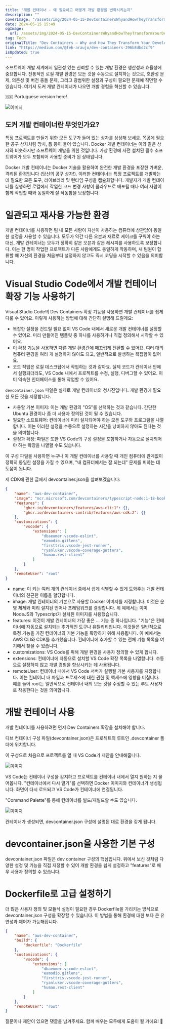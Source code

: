 ```yaml
---
title: "개발 컨테이너 - 왜 필요하고 어떻게 개발 환경을 변화시키는지"
description: ""
coverImage: "/assets/img/2024-05-15-DevContainersWhyandHowTheyTransformYourDevelopmentEnvironment_0.png"
date: 2024-05-15 15:49
ogImage: 
  url: /assets/img/2024-05-15-DevContainersWhyandHowTheyTransformYourDevelopmentEnvironment_0.png
tag: Tech
originalTitle: "Dev Containers — Why and How They Transform Your Development Environment"
link: "https://medium.com/@feh-araujo/dev-containers-296b8dbd2cf9"
isUpdated: true
---
```





소프트웨어 개발 세계에서 일관성 있는 신뢰할 수 있는 개발 환경은 생산성과 효율성에 중요합니다. 전통적인 로컬 개발 환경은 모든 것을 수동으로 설치하는 것으로, 호환성 문제, 의존성 및 버전 충돌 문제, 그리고 광범위한 설정과 구성이 필요한 문제에 직면할 수 있습니다. 여기서 도커 개발 컨테이너가 나오면 개발 경험을 혁신할 수 있습니다.

🇧🇷 Portuguese version here!

![이미지](/assets/img/2024-05-15-DevContainersWhyandHowTheyTransformYourDevelopmentEnvironment_0.png)

## 도커 개발 컨테이너란 무엇인가요?



특정 프로젝트를 만들기 위한 모든 도구가 들어 있는 상자를 상상해 보세요. 목공에 필요한 공구 상자처럼 망치, 톱 등이 들어 있습니다. Docker 개발 컨테이너는 이와 같은 상자와 비슷하지만 소프트웨어 개발을 위한 것입니다. 가상 환경에 사전 설치된 필수 소프트웨어가 모두 포함되어 사용할 준비가 된 상태입니다.

Docker 개발 컨테이너는 Docker 기술을 활용하여 완전한 개발 환경을 포장한 가벼운, 격리된 환경입니다 (당신의 공구 상자!). 이러한 컨테이너는 특정 프로젝트를 개발하는 데 필요한 모든 도구, 라이브러리 및 런타임 구성을 캡슐화합니다. 개발자가 개발 컨테이너를 실행하면 로컬에서 작업한 코드 변경 사항이 클라우드로 배포될 때나 여러 사람이 함께 작업할 때와 동일하게 잘 작동함을 보장합니다.

# 일관되고 재사용 가능한 환경

개발 컨테이너를 사용하면 팀 내 모든 사람이 자신이 사용하는 컴퓨터에 상관없이 동일한 설정을 사용할 수 있습니다. 모두가 약간 다른 오븐과 재료로 케이크를 구워야 하는 대신, 개발 컨테이너는 모두가 정확히 같은 오븐과 같은 레시피를 사용하도록 보장합니다. 이는 한 명이 작업한 프로젝트가 다른 사람에게도 동일하게 작동하며, 새 팀원이 합류할 때 자신의 환경을 처음부터 설정하지 않고도 즉시 코딩을 시작할 수 있음을 의미합니다.



# Visual Studio Code에서 개발 컨테이너 확장 기능 사용하기

Visual Studio Code의 Dev Containers 확장 기능을 사용하면 개발 컨테이너를 쉽게 다룰 수 있어요. 이렇게 사용하는 방법에 대해 간단히 설명해 드릴게요:

- 복잡한 설정을 건드릴 필요 없이 VS Code 내에서 새로운 개발 컨테이너를 설정할 수 있어요. 미리 만들어진 템플릿 중 하나를 사용하거나 직접 정의해서 시작할 수 있어요.
- 이 확장 기능을 사용하면 다른 개발 환경간에 매끄럽게 전환할 수 있어요. 여러 대의 컴퓨터 환경을 여러 개 설정하지 않아도 되고, 일반적으로 발생하는 복잡함이 없어요.
- 코드 작업은 로컬 데스크탑에서 작업하는 것과 같아요. 실제 코드가 컨테이너 안에서 실행되더라도, VS Code 내에서 프로젝트를 수정, 실행, 디버그할 수 있어요. 이미 익숙한 인터페이스를 통해 작업할 수 있어요.



`devcontainer.json` 파일은 실제로 개발 컨테이너의 청사진입니다. 개발 환경에 필요한 모든 것을 지정합니다. 

- 사용할 기본 이미지: 이는 개발 환경의 "OS"를 선택하는 것과 같습니다. 간단한 Ubuntu 환경이나 좀 더 사용자 정의된 것이 될 수 있습니다.
- 필요한 소프트웨어: 컨테이너에 미리 설치되어야 하는 모든 도구와 프로그램을 나열합니다. 이는 이러한 설정을 수동으로 설정하는 시간을 낭비하지 않아도 된다는 것을 의미합니다.
- 설정과 확장: 파일은 또한 VS Code의 구성 설정을 포함하거나 자동으로 설치되어야 하는 확장을 나열할 수도 있습니다.

이 구성 파일을 사용하면 누구나 이 개발 컨테이너를 사용할 때 개인 컴퓨터에 관계없이 정확히 동일한 설정을 가질 수 있으며, "내 컴퓨터에서는 잘 되는데" 문제를 피하는 데 도움이 됩니다.

제 CDK에 관한 글에서 devcontainer.json을 살펴보겠습니다:



```json
{
    "name": "aws-dev-container",
    "image": "mcr.microsoft.com/devcontainers/typescript-node:1-18-bookworm",
    "features": {
        "ghcr.io/devcontainers/features/aws-cli:1": {},
        "ghcr.io/devcontainers-contrib/features/aws-cdk:2": {}
    },
    "customizations": {
        "vscode": {
            "extensions": [
                "dbaeumer.vscode-eslint",
                "eamodio.gitlens",
                "firsttris.vscode-jest-runner",
                "ryanluker.vscode-coverage-gutters",
                "humao.rest-client"
            ]
        }
    },
    "remoteUser": "root"
}
```

- name: 이 키는 여러 개의 컨테이너 중에서 쉽게 식별할 수 있게 도와주는 개발 컨테이너의 친근한 이름을 할당합니다.
- image: 개발 컨테이너의 기본으로 사용할 Docker 이미지를 지정합니다. 이것은 운영 체제와 미리 설치된 언어나 프레임워크를 결정합니다. 위 예에서는 이미 NodeJS와 Typescript가 설치된 이미지를 사용했습니다.
- features: 이것이 개발 컨테이너의 가장 좋은 ... 기능 중 하나입니다. "기능"은 컨테이너에 자동으로 설치되는 추가적인 도구나 유틸리티입니다. 이것들은 일반적으로 특정 기능을 가진 컨테이너의 기본 기능을 확장하기 위해 사용됩니다. 이 예에서는 AWS CLI와 CDK를 추가했습니다. 컨테이너에 추가할 수 있는 전체 기능 목록을 여기에서 찾을 수 있습니다.
- customizations: VS Code를 위해 개발 환경을 사용자 정의할 수 있게 합니다.
- extensions: 컨테이너에 자동으로 설치할 VS Code 확장 목록을 나열합니다. 수동으로 설정하지 않고 개발 경험을 향상시키는 데 사용됩니다.
- remoteUser: 컨테이너 내에서 VS Code 서버가 실행될 기본 사용자를 지정합니다. 이는 컨테이너 내 파일과 프로세스에 대한 권한 및 액세스에 영향을 미칩니다. 예를 들어 root는 일반적으로 컨테이너 내의 모든 것을 수정할 수 있는 루트 사용자로 작동한다는 것을 의미합니다.

# 개발 컨테이너 사용

개발 컨테이너를 사용하려면 먼저 Dev Containers 확장을 설치해야 합니다.




디브 컨테이너 구성 파일(devcontainer.json)은 프로젝트의 루트인 .devcontainer 폴더에 위치합니다.

이 구성으로 처음으로 프로젝트를 열 때 VS Code가 제안을 안내해줍니다.

![이미지](/assets/img/2024-05-15-DevContainersWhyandHowTheyTransformYourDevelopmentEnvironment_1.png)

VS Code는 컨테이너 구성을 감지하고 프로젝트를 컨테이너 내에서 열지 원하는 지 물어봅니다. "컨테이너에서 다시 열기"를 선택하면 Docker 이미지와 컨테이너가 생성됩니다. 화면이 다시 로드되고 VS Code가 컨테이너에 연결됩니다.



"Command Palette"를 통해 컨테이너를 빌드/재빌드할 수도 있습니다.

![이미지](/assets/img/2024-05-15-DevContainersWhyandHowTheyTransformYourDevelopmentEnvironment_2.png)

컨테이너가 생성되면, devcontainer.json 구성에 설명된 대로 환경을 갖게 됩니다.

# devcontainer.json을 사용한 기본 구성



devcontainer.json 파일은 dev container 구성의 핵심입니다. 위에서 보신 것처럼 다양한 설정 및 기능을 직접 지정할 수 있어 개발 환경을 쉽게 설정하고 "features"로 매우 사용자 정의할 수 있습니다.

# Dockerfile로 고급 설정하기

더 많은 사용자 정의 및 모듈식 설정이 필요한 경우 Dockerfile을 가리키는 방식으로 devcontainer.json 구성을 확장할 수 있습니다. 이 방법을 통해 환경에 대한 보다 큰 유연성과 제어가 가능해집니다.

```json
{
    "name": "aws-dev-container",
    "build": {
        "dockerfile": "Dockerfile"
    },
    "customizations": {
        "vscode": {
            "extensions": [
                "dbaeumer.vscode-eslint",
                "eamodio.gitlens",
                "firsttris.vscode-jest-runner",
                "ryanluker.vscode-coverage-gutters",
                "humao.rest-client"
            ]
        }
    },
    "remoteUser": "root"
}
```



질문이나 제안이 있으면 댓글을 남겨주세요. 함께 배우는 모두에게 도움이 될 거에요! 🤠